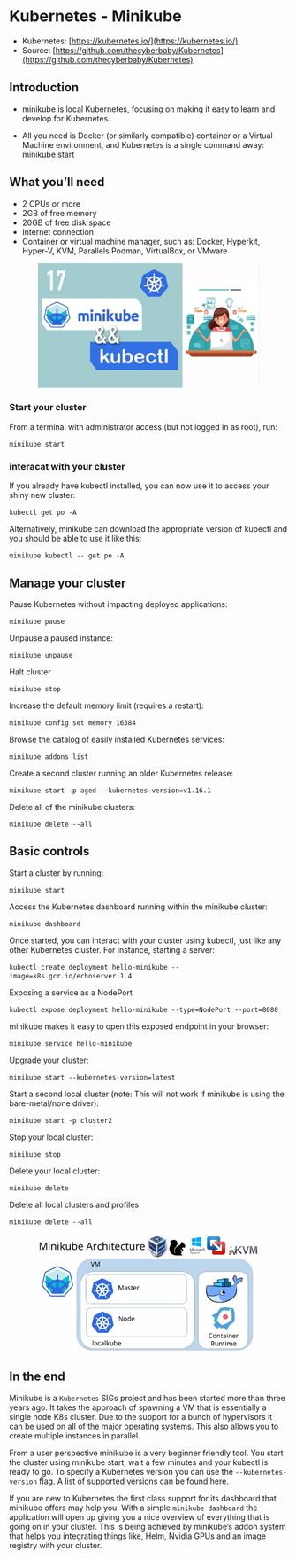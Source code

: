 # Kubernetes - Minikube

- Kubernetes: [https://kubernetes.io/](https://kubernetes.io/)
- Source: [https://github.com/thecyberbaby/Kubernetes](https://github.com/thecyberbaby/Kubernetes)

## Introduction

- minikube is local Kubernetes, focusing on making it easy to learn and develop for Kubernetes.

- All you need is Docker (or similarly compatible) container or a Virtual Machine environment, and Kubernetes is a single command away: minikube start

## What you’ll need

- 2 CPUs or more
- 2GB of free memory
- 20GB of free disk space
- Internet connection
- Container or virtual machine manager, such as: Docker, Hyperkit, Hyper-V, KVM, Parallels Podman, VirtualBox, or VMware

<p align="center">
    <img src="snaps/mikube.jpg" width="400" />
</p>

### Start  your cluster

From a terminal with administrator access (but not logged in as root), run:

	minikube start

### interacat with your cluster

If you already have kubectl installed, you can now use it to access your shiny new cluster:

	kubectl get po -A

Alternatively, minikube can download the appropriate version of kubectl and you should be able to use it like this:

	minikube kubectl -- get po -A

## Manage your cluster

Pause Kubernetes without impacting deployed applications:

	minikube pause

Unpause a paused instance:

	minikube unpause

Halt cluster

	minikube stop

Increase the default memory limit (requires a restart):

	minikube config set memory 16384

Browse the catalog of easily installed Kubernetes services:

	minikube addons list

Create a second cluster running an older Kubernetes release:

	minikube start -p aged --kubernetes-version=v1.16.1

Delete all of the minikube clusters:

	minikube delete --all


## Basic controls

Start a cluster by running:

	minikube start

Access the Kubernetes dashboard running within the minikube cluster:

	minikube dashboard

Once started, you can interact with your cluster using kubectl, just like any other Kubernetes cluster. For instance, starting a server:

	kubectl create deployment hello-minikube --image=k8s.gcr.io/echoserver:1.4

Exposing a service as a NodePort

	kubectl expose deployment hello-minikube --type=NodePort --port=8080

minikube makes it easy to open this exposed endpoint in your browser:

	minikube service hello-minikube
Upgrade your cluster:

	minikube start --kubernetes-version=latest

Start a second local cluster (note: This will not work if minikube is using the bare-metal/none driver):

	minikube start -p cluster2

Stop your local cluster:

	minikube stop

Delete your local cluster:

	minikube delete

Delete all local clusters and profiles

	minikube delete --all

<p align="center">
    <img src="snaps/minikubeArchitecture.png" width="400" />
</p>

## In the end

Minikube is a `Kubernetes` SIGs project and has been started more than three years ago. It takes the approach of spawning a VM that is essentially a single node K8s cluster. Due to the support for a bunch of hypervisors it can be used on all of the major operating systems.
This also allows you to create multiple instances in parallel.

From a user perspective minikube is a very beginner friendly tool. You start the cluster using minikube start, wait a few minutes and your kubectl is ready to go. To specify a Kubernetes version you can use the `--kubernetes-version` flag. A list of supported versions can be found here.

If you are new to Kubernetes the first class support for its dashboard that minikube offers may help you. With a simple `minikube dashboard` the application will open up giving you a nice overview of everything that is going on in your cluster. This is being achieved by minikube’s addon system that helps you integrating things like, Helm, Nvidia GPUs and an image registry with your cluster.

